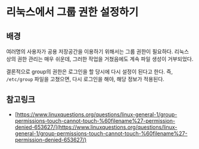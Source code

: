 # 리눅스에서 그룹 권한 설정하기

## 배경

여러명의 사용자가 공용 저장공간을 이용하기 위해서는 그룹 권한이 필요하다. 리눅스 상의 권한 관리는 매우 쉬운데, 그러한 작업을 거쳤음에도 계속 파일 생성이 거부되었다.

결론적으로 group의 권한은 로그인을 할 당시에 다시 설정이 된다고 한다. 즉, `/etc/group` 파일을 고쳤으면, 다시 로그인을 해야, 해당 정보가 적용된다.

## 참고링크

* [https://www.linuxquestions.org/questions/linux-general-1/group-permissions-touch-cannot-touch-%60filename%27-permission-denied-653627/](https://www.linuxquestions.org/questions/linux-general-1/group-permissions-touch-cannot-touch-%60filename%27-permission-denied-653627/)
